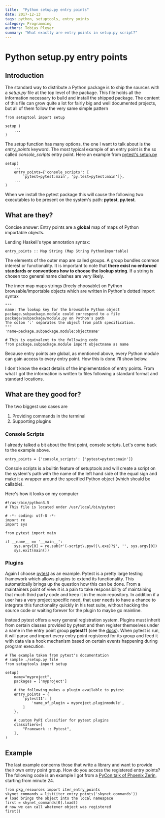 ```yaml
---
title:  "Python setup.py entry points"
date: 2017-12-13
tags: python, setuptools, entry_points
category: Programming
authors: Tobias Pleyer
summary: "What exactly are entry points in setup.py script?"
---
```


Python setup.py entry points
============================

Introduction
------------

The standard way to distribute a Python package is to ship the sources
with a *setup.py* file at the top level of the package. This file holds
all the information necessary to build and install the shipped package.
The content of this file can grow quite a lot for fairly big and well
documented projects, but all of them follow the very same simple pattern

``` {.sourceCode .python}
from setuptool import setup

setup (
    ...
)
```

The *setup* function has many options, the one I want to talk about is
the *entry\_points* keyword. The most typical example of an entry point
is the so called *console\_scripts* entry point. Here an example from
[pytest\'s
setup.py](https://github.com/pytest-dev/pytest/blob/master/setup.py)

``` {.sourceCode .python}
setup(
    ...
    entry_points={'console_scripts': [
        'pytest=pytest:main', 'py.test=pytest:main']},
    ...
)
```

When we install the pytest package this will cause the following two
executables to be present on the system's path: **pytest**, **py.test**.

What are they?
--------------

Concise answer: Entry points are a **global** map of maps of Python
importable objects.

Lending Haskell's type annotation syntax:

``` {.sourceCode .haskell}
entry_points :: Map String (Map String PythonImportable)
```

The elements of the outer map are called groups. A group bundles common
interest or functionality. It is important to note that **there exist no
enforced standards or conventions how to choose the lookup string**. If
a string is chosen too general name clashes are very likely.

The inner map maps strings (freely choosable) on Python
browsable/importable objects which are written in Python's dotted import
syntax

``` {.sourceCode .python}
"""
name: The lookup key for the browsable Python object
package.subpackage.module could correspond to a file
package/subpackage/module.py on Python's path
The colon ':' separates the object from path specification.
"""
'name=package.subpackage.module:objectname'

# This is equivalent to the following code
from package.subpackage.module import objectname as name
```

Because entry points are global, as mentioned above, every Python module
can gain access to every entry point. How this is done I'll show below.

I don't know the exact details of the implementation of entry points.
From what I got the information is written to files following a standard
format and standard locations.

What are they good for?
-----------------------

The two biggest use cases are

1.  Providing commands in the terminal
2.  Supporting plugins

### Console Scripts

I already talked a bit about the first point, console scripts. Let's
come back to the example above.

``` {.sourceCode .python}
entry_points = {'console_scripts': ['pytest=pytest:main']}
```

Console scripts is a builtin feature of setuptools and will create a
script on the system's path with the name of the left hand side of the
equal sign and make it a wrapper around the specified Python object
(which should be callable).

Here's how it looks on my computer

``` {.sourceCode .python}
#!/usr/bin/python3.5
# This file is located under /usr/local/bin/pytest

# -*- coding: utf-8 -*-
import re
import sys

from pytest import main

if __name__ == '__main__':
    sys.argv[0] = re.sub(r'(-script\.pyw?|\.exe)?$', '', sys.argv[0])
    sys.exit(main())
```

### Plugins

Again I choose [pytest](https://docs.pytest.org/en/latest/) as an
example. Pytest is a pretty large testing framework which allows plugins
to extend its functionality. This automatically brings up the question
how this can be done. From a maintainers point of view it is a pain to
take responsibility of maintaining that much third party code and keep
it in the main repository. In addition if a user has a very project
specific need, that user needs to have a chance to integrate this
functionality quickly in his test suite, without hacking the source code
or waiting forever for the plugin to maybe go mainline.

Instead pytest offers a very general registration system. Plugins must
inherit from certain classes provided by pytest and then register
themselves under a name in the entry point group **pytest11** (see the
[docs](https://docs.pytest.org/en/latest/writing_plugins.html#making-your-plugin-installable-by-others)).
When pytest is run, it will parse and import every entry point
registered for its group and feed it with data via a hook mechanism
based on certain events happening during program execution.

``` {.sourceCode .python}
# The example taken from pytest's documentation
# sample ./setup.py file
from setuptools import setup

setup(
    name="myproject",
    packages = ['myproject']

    # the following makes a plugin available to pytest
    entry_points = {
        'pytest11': [
            'name_of_plugin = myproject.pluginmodule',
        ]
    },

    # custom PyPI classifier for pytest plugins
    classifiers=[
        "Framework :: Pytest",
    ],
)
```

Example
-------

The last example concerns those that write a library and want to provide
their own entry point group. How do you access the registered entry
points? The following code is an example I got from a [PyCon talk of
Phoenix Zerin](https://www.youtube.com/watch?v=0W0k6zP_Lto&t=24m),
starting from minute 24.

``` {.sourceCode .python}
from pkg_resources import iter_entry_points
skynet_commands = list(iter_entry_points('skynet.commands'))
# load brings the object into the local namespace
first = skynet_commands[0].load()
# now we can call whatever object was registered
first()
```